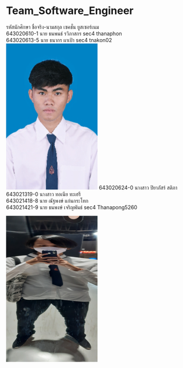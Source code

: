 # Team_Software_Engineer
รหัสนักศึกษา   ชื่อจริง-นามสกุล            เซคชั่น         ยูสเซอร์เนม  
643020610-1	นาย ธนพนธ์ รวิภาสกร          sec4        thanaphon  
643020613-5	นาย ธนากร ผาเป้า             sec4        tnakon02  
<picture>
  <img src="https://github.com/NattapongKKT/Team_Software_Engineer/blob/main/media/thanakon.png" width="250" height="400">
</picture>
643020624-0	นางสาว ปิยาภัสร์ สติภา  
643021319-0	นางสาว ทอเนีย ทะเฮรี  
643021418-8	นาย ณัฐพงษ์ แก่นกระโทก  
643021421-9	นาย ธนพงษ์ เจริญพันธ์  			sec4		Thanapong5260

<picture>
  <img src="https://github.com/NattapongKKT/Team_Software_Engineer/blob/main/media/20231125_151024.jpg" width="250" height="400">
</picture>